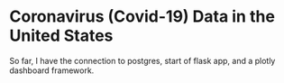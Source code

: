 # Coronavirus (Covid-19) Data in the United States

So far, I have the connection to postgres, start of flask app, and a plotly dashboard framework.
